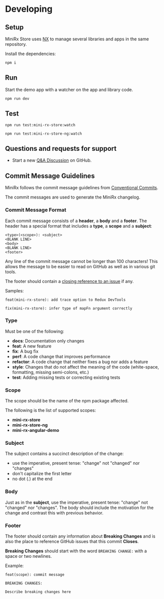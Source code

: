 
# Developing

## Setup

MiniRx Store uses [NX](https://nx.dev/) to manage several libraries and apps in the same repository.

Install the dependencies:
```shell
npm i
```

## Run

Start the demo app with a watcher on the app and library code.
```shell
npm run dev
```

## Test

```shell
npm run test:mini-rx-store:watch
```

```shell
npm run test:mini-rx-store-ng:watch
```

## Questions and requests for support

- Start a new [Q&A Discussion](https://github.com/spierala/mini-rx-store/discussions/categories/q-a) on GitHub.

## <a name="commit"></a> Commit Message Guidelines

MiniRx follows the commit message guidelines from [Conventional Commits](https://www.conventionalcommits.org).

The commit messages are used to generate the MiniRx changelog.

### Commit Message Format

Each commit message consists of a **header**, a **body** and a **footer**. The header has a special
format that includes a **type**, a **scope** and a **subject**:

```
<type>(<scope>): <subject>
<BLANK LINE>
<body>
<BLANK LINE>
<footer>
```

Any line of the commit message cannot be longer than 100 characters! This allows the message to be easier
to read on GitHub as well as in various git tools.

The footer should contain a [closing reference to an issue](https://help.github.com/articles/closing-issues-via-commit-messages/) if any.

Samples:

```
feat(mini-rx-store): add trace option to Redux DevTools
```

```
fix(mini-rx-store): infer type of mapFn argument correctly
```

### Type

Must be one of the following:

- **docs**: Documentation only changes
- **feat**: A new feature
- **fix**: A bug fix
- **perf**: A code change that improves performance
- **refactor**: A code change that neither fixes a bug nor adds a feature
- **style**: Changes that do not affect the meaning of the code (white-space, formatting, missing semi-colons, etc.)
- **test**: Adding missing tests or correcting existing tests

### Scope

The scope should be the name of the npm package affected.

The following is the list of supported scopes:

- **mini-rx-store**
- **mini-rx-store-ng**
- **mini-rx-angular-demo**

### Subject

The subject contains a succinct description of the change:

- use the imperative, present tense: "change" not "changed" nor "changes"
- don't capitalize the first letter
- no dot (.) at the end

### Body

Just as in the **subject**, use the imperative, present tense: "change" not "changed" nor "changes".
The body should include the motivation for the change and contrast this with previous behavior.

### Footer

The footer should contain any information about **Breaking Changes** and is also the place to
reference GitHub issues that this commit **Closes**.

**Breaking Changes** should start with the word `BREAKING CHANGE:` with a space or two newlines.

Example:

```
feat(scope): commit message

BREAKING CHANGES:

Describe breaking changes here
```
